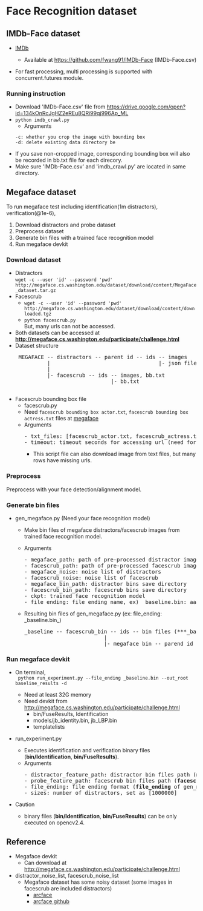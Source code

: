 # Face Recognition dataset

## IMDb-Face dataset

* [IMDb](http://openaccess.thecvf.com/content_ECCV_2018/papers/Liren_Chen_The_Devil_of_ECCV_2018_paper.pdf) 
  + Available at https://github.com/fwang91/IMDb-Face (IMDb-Face.csv)
  
* For fast processing, multi processing is supported with concurrent.futures module.
  
### Running instruction
* Download 'IMDb-Face.csv' file from https://drive.google.com/open?id=134kOnRcJgHZ2eREu8QRi99qj996Ap_ML
* `python imdb_crawl.py`
  * Arguments
   ```   
   -c: whether you crop the image with bounding box
   -d: delete existing data directory be
   ```
* If you save non-cropped image, corresponding bounding box will also be recorded in bb.txt file for each direcory.
* Make sure 'IMDb-Face.csv' and 'imdb_crawl.py' are located in same directory.

## Megaface dataset
To run megaface test including identification(1m distractors), verification(@1e-6), 
1. Download distractors and probe dataset
2. Preprocess dataset
3. Generate bin files with a trained face recognition model
4. Run megaface devkit

### Download dataset
* Distractors<br/>
  `wget -c --user 'id' --password 'pwd' http://megaface.cs.washington.edu/dataset/download/content/MegaFace_dataset.tar.gz`
* Facescrub<br/>
  - `wget -c --user 'id' --password 'pwd' http://megaface.cs.washington.edu/dataset/download/content/downloaded.tgz`
  - `python facescrub.py`<br/>
    But, many urls can not be accessed.
* Both datasets can be accessed at **http://megaface.cs.washington.edu/participate/challenge.html**
* Dataset structure
   <pre>
   MEGAFACE -- distractors -- parent id -- ids -- images
            |                                  |- json file for each image 
            |
            |- facescrub -- ids -- images, bb.txt
                                |- bb.txt
   </pre>
* Facescrub bounding box file  
  - facescrub.py
  - Need `facescrub bounding box actor.txt`, `facescrub bounding box actress.txt` files at [megaface](http://megaface.cs.washington.edu/participate/challenge.html)      
  - Arguments
    <pre>
    - txt_files: [facescrub_actor.txt, facescrub_actress.txt]
    - timeout: timeout seconds for accessing url (need for downloading image)
    </pre>
    - This script file can also download image from text files, but many rows have missing urls. 

### Preprocess
Preprocess with your face detection/alignment model.

### Generate bin files
* gen_megaface.py (Need your face recognition model)  
  - Make bin files of megaface distractors/facescrub images from trained face recognition model.
  - Arguments
    <pre>
    - megaface_path: path of pre-processed distractor images
    - facescrub_path: path of pre-processed facescrub images
    - megaface_noise: noise list of distractors
    - facescrub_noise: noise list of facescrub
    - megaface_bin_path: distractor bins save directory
    - facescrub_bin_path: facescrub bins save directory
    - ckpt: trained face recognition model
    - file_ending: file ending name, ex) _baseline.bin: aaa.jpg -> aaa_baseline.bin    
    </pre>
  - Resulting bin files of gen_megaface.py (ex: file_ending: \_baseline.bin_)
 
    <pre>
    _baseline -- facescrub_bin -- ids -- bin files (***_baseline.bin)
                             | 
                             |- megaface_bin -- parend id -- ids -- bin files (***_baseline.bin)
    </pre>
 
 
### Run megaface devkit
* On terminal, <br/>
``` python run_experiment.py --file_ending _baseline.bin --out_root baseline_results -d```
  - Need at least 32G memory
  - Need devkit from http://megaface.cs.washington.edu/participate/challenge.html
    - bin/FuseResults, Identification
    - models/jb_identity.bin, jb_LBP.bin
    - templatelists
    
* run_experiment.py
  - Executes identification and verification binary files (**bin/Identification**, **bin/FuseResults**).
  - Arguments
    <pre>
    - distractor_feature_path: distractor bin files path (<b>megaface_bin_path</b> of gen_megaface.py)
    - probe_feature_path: facescrub bin files path (<b>facescrub_bin_path</b> of gen_megaface.py)
    - file_ending: file ending format (<b>file_ending</b> of gen_megaface.py)
    - sizes: number of distractors, set as [1000000] 
    </pre>
* Caution
  - binary files (**bin/Identification**, **bin/FuseResults**) can be only executed on opencv2.4. 

## Reference
* Megaface devkit
  - Can download at http://megaface.cs.washington.edu/participate/challenge.html
* distractor_noise_list, facescrub_noise_list
  - Megaface dataset has some noisy dataset (some images in facescrub are included distractors) 
    - [arcface](https://arxiv.org/pdf/1801.07698.pdf)
    - [arcface github](https://github.com/deepinsight/insightface/tree/master/src/megaface)

